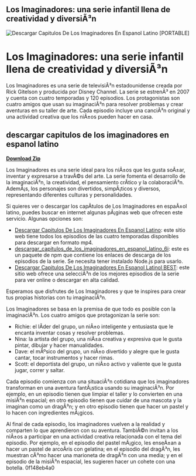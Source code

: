 ## Los Imaginadores: una serie infantil llena de creatividad y diversiÃ³n

 
![Descargar Capitulos De Los Imaginadores En Espanol Latino \[PORTABLE\]](https://encrypted-tbn0.gstatic.com/images?q=tbn:ANd9GcTXEx45zLAIj2L99aW_GtgHjpOQGRTSIpKKz3Hu-cUV1NNbGbx1R6ySuYQ)

 
# Los Imaginadores: una serie infantil llena de creatividad y diversiÃ³n
 
Los Imaginadores es una serie de televisiÃ³n estadounidense creada por Rick Gitelson y producida por Disney Channel. La serie se estrenÃ³ en 2007 y cuenta con cuatro temporadas y 120 episodios. Los protagonistas son cuatro amigos que usan su imaginaciÃ³n para resolver problemas y crear aventuras en su taller de arte. Cada episodio incluye una canciÃ³n original y una actividad creativa que los niÃ±os pueden hacer en casa.
 
## descargar capitulos de los imaginadores en espanol latino


[**Download Zip**](https://conttooperting.blogspot.com/?l=2tKGte)

 
Los Imaginadores es una serie ideal para los niÃ±os que les gusta soÃ±ar, inventar y expresarse a travÃ©s del arte. La serie fomenta el desarrollo de la imaginaciÃ³n, la creatividad, el pensamiento crÃ­tico y la colaboraciÃ³n. AdemÃ¡s, los personajes son divertidos, simpÃ¡ticos y diversos, representando diferentes culturas y personalidades.
 
Si quieres ver o descargar los capÃ­tulos de Los Imaginadores en espaÃ±ol latino, puedes buscar en internet algunas pÃ¡ginas web que ofrecen este servicio. Algunas opciones son:
 
- [Descargar Capitulos De Los Imaginadores En Espanol Latino](https://wocarsioplemsana.wixsite.com/linsloobackrow/post/descargar-capitulos-de-los-imaginadores-en-espanol-latino): este sitio web tiene todos los episodios de las cuatro temporadas disponibles para descargar en formato mp4.
- [descargar\_capitulos\_de\_los\_imaginadores\_en\_espanol\_latino\_6i](https://libraries.io/npm/descargar_capitulos_de_los_imaginadores_en_espanol_latino_6i): este es un paquete de npm que contiene los enlaces de descarga de los episodios de la serie. Se necesita tener instalado Node.js para usarlo.
- [Descargar Capitulos De Los Imaginadores En Espanol Latinol BEST](https://tealfeed.com/descargar-capitulos-de-los-imaginadores-en-r3u3s): este sitio web ofrece una selecciÃ³n de los mejores episodios de la serie para ver online o descargar en alta calidad.

Esperamos que disfrutes de Los Imaginadores y que te inspires para crear tus propias historias con tu imaginaciÃ³n.

Los Imaginadores se basa en la premisa de que todo es posible con la imaginaciÃ³n. Los cuatro amigos que protagonizan la serie son:

- Richie: el lÃ­der del grupo, un niÃ±o inteligente y entusiasta que le encanta inventar cosas y resolver problemas.
- Nina: la artista del grupo, una niÃ±a creativa y expresiva que le gusta pintar, dibujar y hacer manualidades.
- Dave: el mÃºsico del grupo, un niÃ±o divertido y alegre que le gusta cantar, tocar instrumentos y hacer rimas.
- Scott: el deportista del grupo, un niÃ±o activo y valiente que le gusta jugar, correr y saltar.

Cada episodio comienza con una situaciÃ³n cotidiana que los imaginadores transforman en una aventura fantÃ¡stica usando su imaginaciÃ³n. Por ejemplo, en un episodio tienen que limpiar el taller y lo convierten en una misiÃ³n espacial; en otro episodio tienen que cuidar de una mascota y la imaginan como un dragÃ³n; y en otro episodio tienen que hacer un pastel y lo hacen con ingredientes mÃ¡gicos.
 
Al final de cada episodio, los imaginadores vuelven a la realidad y comparten lo que aprendieron con su aventura. TambiÃ©n invitan a los niÃ±os a participar en una actividad creativa relacionada con el tema del episodio. Por ejemplo, en el episodio del pastel mÃ¡gico, les enseÃ±an a hacer un pastel de arcoÃ­ris con gelatina; en el episodio del dragÃ³n, les muestran cÃ³mo hacer una marioneta de dragÃ³n con una media; y en el episodio de la misiÃ³n espacial, les sugieren hacer un cohete con una botella.
 0f148eb4a0
